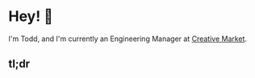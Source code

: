 # Hey! 👋

I'm Todd, and I'm currently an Engineering Manager at [Creative Market](https://creativemarket.com).

## tl;dr
